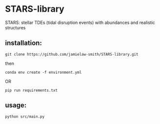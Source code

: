# STARS-library

STARS: stellar TDEs (tidal disruption events) with abundances and realistic structures

## installation:

`git clone https://github.com/jamielaw-smith/STARS-library.git`

then

`conda env create -f environment.yml`

OR

`pip run requirements.txt`


## usage:

`python src/main.py`
